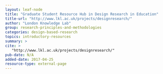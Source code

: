 ```yaml
---
layout: leaf-node
title: "Graduate Student Resource Hub in Design Research in Education"
title-url: "http://www.lkl.ac.uk/projects/designresearch/"
author: "London Knowledge Lab"
group: research-principles-and-methodologies
categories: design-based-research
topics: introductory-resources
summary: >
cite: >
   "http://www.lkl.ac.uk/projects/designresearch/"
pub-date: N/A
added-date: 2017-04-25
resource-type: external-page
---
```

